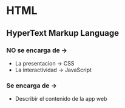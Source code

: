 # HTML

## HyperText Markup Language

### NO se encarga de ->
- La presentacion -> CSS
- La interactividad -> JavaScript
### Se encarga de ->
- Describir el contenido de la app web